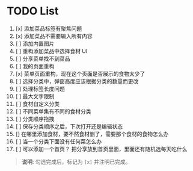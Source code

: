 # TODO List

1. [x] 添加菜品标签有聚焦问题
2. [x] 添加菜品不需要输入所有内容
3. [ ] 添加内置图片
4. [ ] 重构添加菜品中选择食材 UI
5. [ ] 分享菜单找不到菜品
6. [ ] 我的页面重构
7. [x] 菜单页面重构，现在这个页面是否展示的食物太少了
8. [ ] 选择分类中，弹窗高度应该根据分类的数量而更改
9. [ ] 处理标签长度问题
10. [ ] 最大文字限制
11. [ ] 食材自定义分类
12. [ ] 不同菜单集有不同的食材分类
13. [ ] 分类顺序拖拽
14. [ ] 保存分类顺序之后，下次打开还是编辑状态
15. [] 在哪里添加食材，要不然食材删了，需要那个食材的食物怎么办
16. [ ] 当一个分类下面没有任何菜怎么办
17. [ ] 可以添加一个首页？ 把分享放到首页里面，里面还有随机选每天吃什么
> **说明**: 勾选完成后，标记为 `[x]` 并注明已完成。
